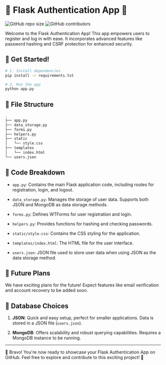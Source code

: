 

# 🌟 Flask Authentication App 🌟

![GitHub repo size](https://img.shields.io/github/repo-size/Ishanoshada/flask-auth-app)
![GitHub contributors](https://img.shields.io/github/contributors/Ishanoshada/flask-auth-app)

Welcome to the Flask Authentication App! This app empowers users to register and log in with ease. It incorporates advanced features like password hashing and CSRF protection for enhanced security.

## 🚀 Get Started!

```bash
# 1. Install dependencies
pip install -r requirements.txt

# 2. Run the app
python app.py
```

## 📁 File Structure

```bash
.
├── app.py
├── data_storage.py
├── forms.py
├── helpers.py
├── static
│   └── style.css
├── templates
│   └── index.html
└── users.json
```

## 🧐 Code Breakdown

- `app.py`: Contains the main Flask application code, including routes for registration, login, and logout.

- `data_storage.py`: Manages the storage of user data. Supports both JSON and MongoDB as data storage methods.

- `forms.py`: Defines WTForms for user registration and login.

- `helpers.py`: Provides functions for hashing and checking passwords.

- `static/style.css`: Contains the CSS styling for the application.

- `templates/index.html`: The HTML file for the user interface.

- `users.json`: JSON file used to store user data when using JSON as the data storage method.

## 🔮 Future Plans

We have exciting plans for the future! Expect features like email verification and account recovery to be added soon.

## 💽 Database Choices

1. **JSON**: Quick and easy setup, perfect for smaller applications. Data is stored in a JSON file (`users.json`).

2. **MongoDB**: Offers scalability and robust querying capabilities. Requires a MongoDB instance to be running.

---

🎉 Bravo! You're now ready to showcase your Flask Authentication App on GitHub. Feel free to explore and contribute to this exciting project! 🚀
